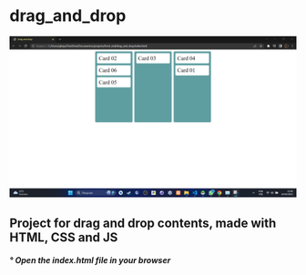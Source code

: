# drag_and_drop

<div> <img src="https://raw.githubusercontent.com/gheysiell/images/master/drag_and_drop.png" /> </div>
<div> <h2> Project for drag and drop contents, made with HTML, CSS and JS </h2> </div>
<div> <h5> ° Open the index.html file in your browser </h5> </div>